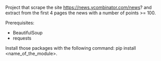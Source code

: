 Project that scrape the site https://news.ycombinator.com/news? and extract from the first 4 pages the news with a number of points >= 100.

Prerequisites:
- BeautifulSoup
- requests

Install those packages with the following command: pip install <name_of_the_module>.
